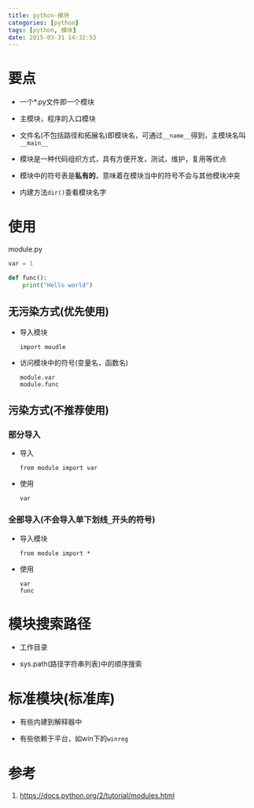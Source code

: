 ```yaml
---
title: python-模块
categories: [python]
tags: [python, 模块]
date: 2015-03-31 14:32:53
---
```


# 要点

-   一个*.py文件即一个模块

-   主模块，程序的入口模块

-   文件名(不包括路径和拓展名)即模块名，可通过`__name__`得到，主模块名叫`__main__`

-   模块是一种代码组织方式，具有方便开发，测试，维护，复用等优点

-   模块中的符号表是**私有的**，意味着在模块当中的符号不会与其他模块冲突

-   内建方法`dir()`查看模块名字

# 使用

module.py

```python
var = 1

def func():
    print("Hello world")
```

## 无污染方式(优先使用)

-   导入模块

        import moudle

-   访问模块中的符号(变量名，函数名)

        module.var
        module.func

## 污染方式(不推荐使用)

### 部分导入

-   导入

        from module import var

-   使用

        var

### 全部导入(不会导入单下划线`_`开头的符号)

-   导入模块

        from module import *

-   使用

        var
        func

# 模块搜索路径

-   工作目录

-   sys.path(路径字符串列表)中的顺序搜索

# 标准模块(标准库)

-   有些内建到解释器中

-   有些依赖于平台，如win下的`winreg`

# 参考

1.  <https://docs.python.org/2/tutorial/modules.html>
